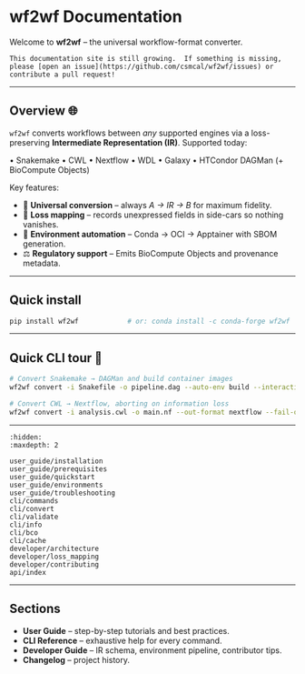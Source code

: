 # wf2wf Documentation

Welcome to **wf2wf** – the universal workflow-format converter.

```{admonition} Docs in progress
This documentation site is still growing.  If something is missing, please [open an issue](https://github.com/csmcal/wf2wf/issues) or contribute a pull request!
```

---

## Overview 🌐

`wf2wf` converts workflows between *any* supported engines via a loss-preserving **Intermediate Representation (IR)**.  Supported today:

• Snakemake • CWL • Nextflow • WDL • Galaxy • HTCondor DAGMan (+ BioCompute Objects)

Key features:

* 🔄 **Universal conversion** – always *A → IR → B* for maximum fidelity.
* 🧬 **Loss mapping** – records unexpressed fields in side-cars so nothing vanishes.
* 🐳 **Environment automation** – Conda → OCI → Apptainer with SBOM generation.
* ⚖ **Regulatory support** – Emits BioCompute Objects and provenance metadata.

---

## Quick install

```bash
pip install wf2wf            # or: conda install -c conda-forge wf2wf
```

---

## Quick CLI tour 🚀

```bash
# Convert Snakemake → DAGMan and build container images
wf2wf convert -i Snakefile -o pipeline.dag --auto-env build --interactive

# Convert CWL → Nextflow, aborting on information loss
wf2wf convert -i analysis.cwl -o main.nf --out-format nextflow --fail-on-loss
```

---

```{toctree}
:hidden:
:maxdepth: 2

user_guide/installation
user_guide/prerequisites
user_guide/quickstart
user_guide/environments
user_guide/troubleshooting
cli/commands
cli/convert
cli/validate
cli/info
cli/bco
cli/cache
developer/architecture
developer/loss_mapping
developer/contributing
api/index
```

---

## Sections

* **User Guide** – step-by-step tutorials and best practices.
* **CLI Reference** – exhaustive help for every command.
* **Developer Guide** – IR schema, environment pipeline, contributor tips.
* **Changelog** – project history. 